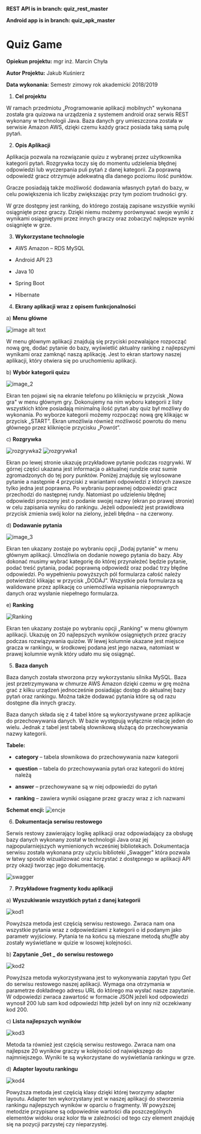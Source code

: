 **REST API is in branch: quiz_rest_master**

**Android app is in branch: quiz_apk_master**

# Quiz Game

**Opiekun projektu:** mgr inż. Marcin Chyła

**Autor Projektu:** Jakub Kuśnierz

**Data wykonania:** Semestr zimowy rok akademicki 2018/2019

1. **Cel projektu**

W ramach przedmiotu „Programowanie aplikacji mobilnych" wykonana została gra quizowa na urządzenia z systemem android oraz  serwis REST wykonany w technologii Java. Baza danych gry umieszczona została w serwisie Amazon AWS, dzięki czemu każdy gracz posiada taką samą pulę pytań. 

2. **Opis Aplikacji**

Aplikacja pozwala na rozwiązanie quizu z wybranej przez użytkownika kategorii pytań. Rozgrywka toczy się do momentu udzielenia błędnej odpowiedzi lub wyczerpania puli pytań z danej kategorii. 
Za poprawną odpowiedź gracz otrzymuje adekwatną dla danego poziomu ilość punktów.

 Gracze posiadają także możliwość dodawania własnych pytań do bazy, w celu powiększenia ich liczby zwiększając przy tym poziom trudności gry.

W grze dostępny jest ranking, do którego zostają zapisane wszystkie wyniki osiągnięte przez graczy. Dzięki niemu możemy porównywać swoje wyniki z wynikami osiągniętymi przez innych graczy oraz zobaczyć najlepsze wyniki osiągnięte w grze. 

3. **Wykorzystane technologie**

- AWS Amazon – RDS MySQL

- Android API 23 	

- Java 10

- Spring Boot

- Hibernate

4. **Ekrany aplikacji wraz z opisem funkcjonalności**

a) **Menu główne**

![image alt text](https://user-images.githubusercontent.com/25456823/49167001-cdb76f80-f334-11e8-9f33-3278360000fe.png)

W menu głównym aplikacji znajdują się przyciski pozwalające rozpocząć nową grę, dodać pytanie do bazy, wyświetlić aktualny ranking z najlepszymi wynikami oraz zamknąć naszą aplikację. Jest to ekran startowy naszej aplikacji, który otwiera się po uruchomieniu aplikacji.

b) **Wybór kategorii quizu**

![image_2](https://user-images.githubusercontent.com/25456823/49167373-8a113580-f335-11e8-842f-ec32c99126ce.png)

Ekran ten pojawi się na ekranie telefonu po kliknięciu 
w przycisk „Nowa gra" w menu głównym gry. Dokonujemy na nim wyboru kategorii z listy wszystkich które posiadają minimalną ilość pytań aby quiz był możliwy do wykonania. Po wyborze kategorii możemy rozpocząć nową grę klikając w przycisk „START”. Ekran umożliwia również możliwość powrotu do menu głównego przez kliknięcie przycisku „Powrót”. 

c) **Rozgrywka**

![rozgrywka2](https://user-images.githubusercontent.com/25456823/49168145-30aa0600-f337-11e8-8959-579c4f2b2095.png)
![rozgrywka1](https://user-images.githubusercontent.com/25456823/49168126-2425ad80-f337-11e8-945f-4cc7b150b46c.png)

Ekran po lewej stronie  ukazuję przykładowe pytanie podczas rozgrywki. W górnej części ukazana jest informacja o aktualnej rundzie oraz sumie zgromadzonych do tej pory punktów. Poniżej znajduję się wylosowane pytanie a następnie 4 przyciski z wariantami odpowiedzi 
z których zawsze tylko jedna jest poprawna. Po wybraniu poprawnej odpowiedzi gracz przechodzi do następnej rundy. Natomiast po udzieleniu błędnej odpowiedzi proszony jest o podanie swojej nazwy (ekran po prawej stronie) w celu zapisania wyniku do rankingu. Jeżeli odpowiedź jest prawidłowa przycisk zmienia swój kolor na zielony, jeżeli błędna – na czerwony. 

d) **Dodawanie pytania**

![image_3](https://user-images.githubusercontent.com/25456823/49167443-a614d700-f335-11e8-860c-0fe5d25ff696.png)

Ekran ten ukazany zostaje po wybraniu opcji „Dodaj pytanie" w menu głównym aplikacji. Umożliwia on dodanie nowego pytania do bazy. Aby dokonać musimy wybrać kategorię do której przynależeć będzie pytanie, podać treść pytania, podać poprawną odpowiedź oraz podać trzy błędne odpowiedzi. Po wypełnieniu powyższych pól formularza całość należy potwierdzić klikając w przycisk „DODAJ”. Wszystkie pola formularza są walidowane przez aplikację co uniemożliwia wpisania niepoprawnych danych oraz wysłanie niepełnego formularza.

e) **Ranking**

![Ranking](https://user-images.githubusercontent.com/25456823/49167528-d5c3df00-f335-11e8-8dcc-0fbf5bb79ed4.png)

Ekran ten ukazany zostaje po wybraniu opcji „Ranking" w menu głównym aplikacji. Ukazuję on 20 najlepszych wyników osiągniętych przez graczy podczas rozwiązywania quizów. W lewej kolumnie ukazane jest miejsce gracza w rankingu, w środkowej podana jest jego nazwa, natomiast w prawej kolumnie wynik który udało mu się osiągnąć.

5. **Baza danych**

Baza danych została stworzona przy wykorzystaniu silnika  MySQL. Baza jest przetrzymywana w chmurze AWS Amazon dzięki czemu w grę można grać z kilku urządzeń jednocześnie posiadając dostęp do aktualnej bazy pytań oraz rankingu. Można także dodawać pytania które są od razu dostępne dla innych graczy.

Baza danych składa się z 4 tabel które są wykorzystywane przez aplikacje do przechowywania danych. W bazie występują wyłącznie relację jeden do wielu. Jednak z tabel jest tabelą słownikową służącą do przechowywania nazwy kategorii.

**Tabele:**

- **category** – tabela słownikowa do przechowywania nazw kategorii

- **question** – tabela do przechowywania pytań oraz kategorii do której należą

- **answer** – przechowywane są w niej odpowiedzi do pytań

- **ranking** – zawiera wyniki osiągane przez graczy wraz z ich nazwami

**Schemat encji:**
![encje](https://user-images.githubusercontent.com/25456823/49168099-1839eb80-f337-11e8-9316-1a9d29961e6c.png)

6. **Dokumentacja serwisu restowego**

Serwis restowy zawierający logikę aplikacji oraz odpowiadający za obsługę bazy danych wykonany został w technologii Java oraz jej najpopularniejszych wymienionych wcześniej bibliotekach. Dokumentacja serwisu została wykonana przy użyciu biblioteki „Swagger" która pozwala w łatwy sposób wizualizować oraz korzystać z dostępnego w aplikacji API przy okazji tworząc jego dokumentację.

![swagger](https://user-images.githubusercontent.com/25456823/49167959-d4df7d00-f336-11e8-982e-0b3bca3bfc00.png)

7. **Przykładowe fragmenty kodu aplikacji**

a) **Wyszukiwanie wszystkich pytań z danej kategorii**

![kod1](https://user-images.githubusercontent.com/25456823/49168000-e58ff300-f336-11e8-85b1-afa5b4776e42.png)

Powyższa metoda jest częścią serwisu restowego. Zwraca nam ona wszystkie pytania wraz z odpowiedziami z kategorii o id podanym jako parametr wyjściowy. Pytania te na końcu są mieszane metodą *shuffle* aby zostały wyświetlane w quizie w losowej kolejności.

b) **Zapytanie** **_Get _** **do serwisu restowego**

![kod2](https://user-images.githubusercontent.com/25456823/49168022-f3de0f00-f336-11e8-9454-d151cd146bab.png)

Powyższa metoda wykorzystywana jest to wykonywania zapytań typu *Get* do serwisu restowego naszej aplikacji. Wymaga ona otrzymania w parametrze dokładnego adresu URL do którego ma wysłać nasze zapytanie. W odpowiedzi zwraca zawartość w formacie JSON jeżeli kod odpowiedzi wynosił 200 lub sam kod odpowiedzi http jeżeli był on inny niż oczekiwany kod 200.

c) **Lista najlepszych wyników**

![kod3](https://user-images.githubusercontent.com/25456823/49168044-fd677700-f336-11e8-95dc-246427d9d484.png)

Metoda ta również jest częścią serwisu restowego. Zwraca nam ona najlepsze 20 wyników graczy w kolejności od największego do najmniejszego. Wyniki te są wykorzystane do wyświetlania rankingu w grze.

d) **Adapter layoutu rankingu**

![kod4](https://user-images.githubusercontent.com/25456823/49168061-08220c00-f337-11e8-8544-13a0f4f45e34.png)

Powyższa metoda jest częścią klasy dzięki której tworzymy adapter layoutu. Adapter ten wykorzystany jest w naszej aplikacji do stworzenia rankingu najlepszych wyników w oparciu o fragmenty. W powyższej metodzie przypisane są odpowiednie wartości dla poszczególnych elementów widoku oraz kolor tła w zależności od tego czy element znajduję się na pozycji parzystej czy nieparzystej.
